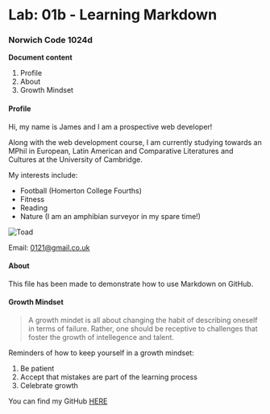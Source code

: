 # Lab: 01b - Learning Markdown

### Norwich Code 1024d

**Document content**

1. Profile
2. About
3. Growth Mindset

#### Profile
Hi, my name is James and I am a prospective web developer! 

Along with the web development course, I am currently studying towards an MPhil in European, Latin American and Comparative Literatures and Cultures at the University of Cambridge.

My interests include:

- Football (Homerton College Fourths)
- Fitness
- Reading
- Nature (I am an amphibian surveyor in my spare time!) 

![Toad](http://t2.gstatic.com/licensed-image?q=tbn:ANd9GcQRTwqldR-YH71p4Ezw4nM0x0mHm8AqezBBkuAqyZv9o_uT48cjvCVHtw9GgjvFg2nSmHKj8_UD-aCHpew)

Email: 0121@gmail.co.uk

#### About  
This file has been made to demonstrate how to use Markdown on GitHub. 

#### Growth Mindset  
> A growth mindet is all about changing the habit of describing oneself in terms of failure. Rather, one should be receptive to challenges that foster the growth of intellegence and talent.  

Reminders of how to keep yourself in a growth mindset:
1. Be patient
2. Accept that mistakes are part of the learning process 
3. Celebrate growth

You can find my GitHub [HERE](https://github.com/jamessearle71)
